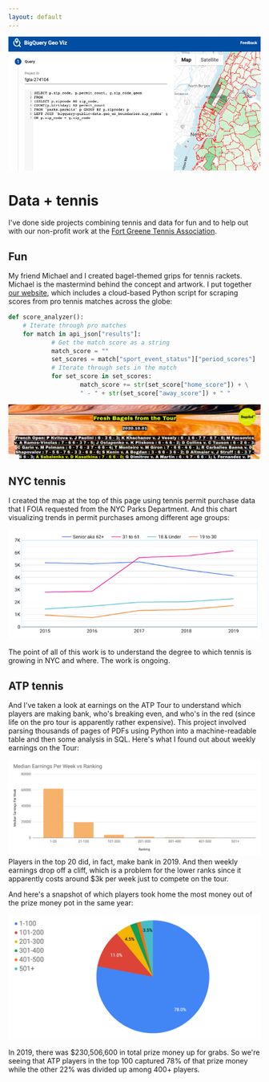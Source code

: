```yaml
---
layout: default
---
```


![Brooklyn tennis permits](https://github.com/seeess1/seeess1.github.io/raw/master/assets/images/geo-viz.png)


# Data + tennis

I've done side projects combining tennis and data for fun and to help out with our non-profit work at the [Fort Greene Tennis Association](http://www.fortgreenetennis.org/). 

## Fun

My friend Michael and I created bagel-themed grips for tennis rackets. Michael is the mastermind behind the concept and artwork. I put together [our website](https://www.bageled.nyc/), which includes a cloud-based Python script for scraping scores from pro tennis matches across the globe:

```python
def score_analyzer():
    # Iterate through pro matches
    for match in api_json["results"]:                
            # Get the match score as a string
            match_score = ""
            set_scores = match["sport_event_status"]["period_scores"]
            # Iterate through sets in the match
            for set_score in set_scores:                
                    match_score += str(set_score["home_score"]) + \
                    " - " + str(set_score["away_score"]) + " "
```

[![Bageled](https://github.com/seeess1/seeess1.github.io/raw/master/assets/images/bageled.png)](https://www.bageled.nyc/)

## NYC tennis

I created the map at the top of this page using tennis permit purchase data that I FOIA requested from the NYC Parks Department. And this chart visualizing trends in permit purchases among different age groups:

![Tennis permits age groups](https://github.com/seeess1/seeess1.github.io/raw/master/assets/images/permits-age.png)

The point of all of this work is to understand the degree to which tennis is growing in NYC and where. The work is ongoing.

## ATP tennis

And I've taken a look at earnings on the ATP Tour to understand which players are making bank, who's breaking even, and who's in the red (since life on the pro tour is apparently rather expensive). This project involved parsing thousands of pages of PDFs using Python into a machine-readable table and then some analysis in SQL. Here's what I found out about weekly earnings on the Tour:

![Ranking groups](https://github.com/seeess1/seeess1.github.io/raw/master/assets/images/ranking-groups.png)
Players in the top 20 did, in fact, make bank in 2019. And then weekly earnings drop off a cliff, which is a problem for the lower ranks since it apparently costs around $3k per week just to compete on the tour.

And here's a snapshot of which players took home the most money out of the prize money pot in the same year:

![Pie of earnings](https://github.com/seeess1/seeess1.github.io/raw/master/assets/images/pie-earnings.png)

In 2019, there was $230,506,600 in total prize money up for grabs. So we're seeing that ATP players in the top 100 captured 78% of that prize money while the other 22% was divided up among 400+ players.